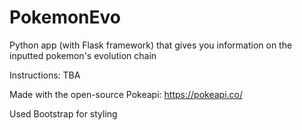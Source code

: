 # PokemonEvo

Python app (with Flask framework) that gives you information on the inputted pokemon's evolution chain

Instructions: TBA

Made with the open-source Pokeapi: https://pokeapi.co/

Used Bootstrap for styling